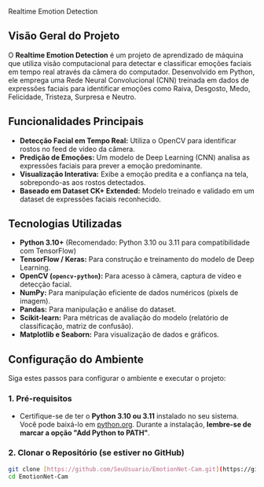 Realtime Emotion Detection

## Visão Geral do Projeto

O **Realtime Emotion Detection** é um projeto de aprendizado de máquina que utiliza visão computacional para detectar e classificar emoções faciais em tempo real através da câmera do computador. Desenvolvido em Python, ele emprega uma Rede Neural Convolucional (CNN) treinada em dados de expressões faciais para identificar emoções como Raiva, Desgosto, Medo, Felicidade, Tristeza, Surpresa e Neutro.

## Funcionalidades Principais

* **Detecção Facial em Tempo Real:** Utiliza o OpenCV para identificar rostos no feed de vídeo da câmera.
* **Predição de Emoções:** Um modelo de Deep Learning (CNN) analisa as expressões faciais para prever a emoção predominante.
* **Visualização Interativa:** Exibe a emoção predita e a confiança na tela, sobrepondo-as aos rostos detectados.
* **Baseado em Dataset CK+ Extended:** Modelo treinado e validado em um dataset de expressões faciais reconhecido.

## Tecnologias Utilizadas

* **Python 3.10+** (Recomendado: Python 3.10 ou 3.11 para compatibilidade com TensorFlow)
* **TensorFlow / Keras:** Para construção e treinamento do modelo de Deep Learning.
* **OpenCV (`opencv-python`):** Para acesso à câmera, captura de vídeo e detecção facial.
* **NumPy:** Para manipulação eficiente de dados numéricos (pixels de imagem).
* **Pandas:** Para manipulação e análise do dataset.
* **Scikit-learn:** Para métricas de avaliação do modelo (relatório de classificação, matriz de confusão).
* **Matplotlib e Seaborn:** Para visualização de dados e gráficos.

## Configuração do Ambiente

Siga estes passos para configurar o ambiente e executar o projeto:

### 1. Pré-requisitos

* Certifique-se de ter o **Python 3.10 ou 3.11** instalado no seu sistema. Você pode baixá-lo em [python.org](https://www.python.org/downloads/). Durante a instalação, **lembre-se de marcar a opção "Add Python to PATH"**.

### 2. Clonar o Repositório (se estiver no GitHub)

```bash
git clone [https://github.com/SeuUsuario/EmotionNet-Cam.git](https://github.com/SeuUsuario/EmotionNet-Cam.git)
cd EmotionNet-Cam
